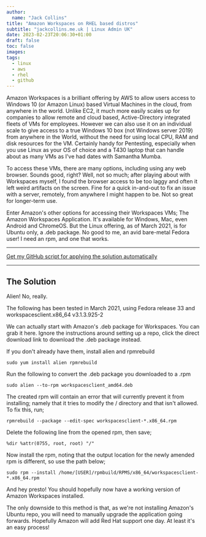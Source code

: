 ```yaml
---
author:
  name: "Jack Collins"
title: "Amazon Workspaces on RHEL based distros"
subtitle: "jackcollins.me.uk | Linux Admin UK"
date: 2023-02-23T20:06:30+01:00
draft: false
toc: false
images:
tags:
  - linux
  - aws
  - rhel
  - github
---
```


Amazon Workspaces is a brilliant offering by AWS to allow users access to Windows 10 (or Amazon Linux) based Virtual Machines in the cloud, from anywhere in the world.
Unlike EC2, it much more easily scales up for companies to allow remote and cloud based, Active-Directory integrated fleets of VMs for employees. However we can also use it on an individual scale to give access to a true Windows 10 box (not Windows server 2019) from anywhere in the World, without the need for using local CPU, RAM and disk resources for the VM. Certainly handy for Pentesting, especially when you use Linux as your OS of choice and a T430 laptop that can handle about as many VMs as I've had dates with Samantha Mumba.

To access these VMs, there are many options, including using any web browser. Sounds good, right? Well, not so much; after playing about with Workspaces myself, I found the browser access to be too laggy and often it left weird artifacts on the screen. Fine for a quick in-and-out to fix an issue with a server, remotely, from anywhere I might happen to be. Not so great for longer-term use.

Enter Amazon's other options for accessing their Workspaces VMs; The Amazon Workspaces Application. It's available for Windows, Mac, even Android and ChromeOS. But the Linux offering, as of March 2021, is for Ubuntu only, a .deb package. No good to me, an avid bare-metal Fedora user! I need an rpm, and one that works.

---

[Get my GitHub script for applying the solution automatically](https://github.com/0phoi5/fedora_workspaces)

---

## The Solution

Alien! No, really.

The following has been tested in March 2021, using Fedora release 33 and workspacesclient.x86_64 v3.1.3.925-2

We can actually start with Amazon's .deb package for Workspaces. You can grab it here.
Ignore the instructions around setting up a repo, click the direct download link to download the .deb package instead.

If you don't already have them, install alien and rpmrebuild

```
sudo yum install alien rpmrebuild
```

Run the following to convert the .deb package you downloaded to a .rpm

```
sudo alien --to-rpm workspacesclient_amd64.deb
```

The created rpm will contain an error that will currently prevent it from installing; namely that it tries to modify the / directory and that isn't allowed. To fix this, run;

```
rpmrebuild --package --edit-spec workspacesclient-*.x86_64.rpm
```

Delete the following line from the opened rpm, then save;

```
%dir %attr(0755, root, root) "/"
```

Now install the rpm, noting that the output location for the newly amended rpm is different, so use the path below;

```
sudo rpm --install /home/[USER]/rpmbuild/RPMS/x86_64/workspacesclient-*.x86_64.rpm
```

And hey presto! You should hopefully now have a working version of Amazon Workspaces installed.

The only downside to this method is that, as we're not installing Amazon's Ubuntu repo, you will need to manually upgrade the application going forwards. Hopefully Amazon will add Red Hat support one day. At least it's an easy process!